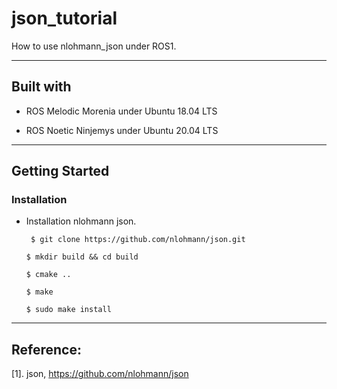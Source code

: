 # json_tutorial

How to use nlohmann_json under ROS1.

------

## Built with

- ROS Melodic Morenia under Ubuntu 18.04 LTS

- ROS Noetic Ninjemys under Ubuntu 20.04 LTS

------

## Getting Started

### Installation

- Installation nlohmann json.

    ``` $ git clone https://github.com/nlohmann/json.git```

    ``` $ mkdir build && cd build ```
    
    ``` $ cmake .. ```

    ``` $ make ```
  
    ``` $ sudo make install ```

------

## Reference:

[1]. json, https://github.com/nlohmann/json
